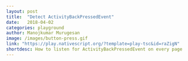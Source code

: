 ```yaml
---
layout: post
title:  "Detect ActivityBackPressedEvent"
date:   2018-04-02
categories: playground
author: Manojkumar Murugesan
image: /images/button-press.gif
link: "https://play.nativescript.org/?template=play-tsc&id=raZigN"
shortdesc: How to listen for ActivityBackPressedEvent on every page
---
```

